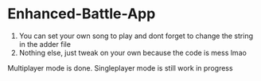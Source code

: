 # Enhanced-Battle-App

1. You can set your own song to play and dont forget to change the string in the adder file
2. Nothing else, just tweak on your own because the code is mess lmao

Multiplayer mode is done. 
Singleplayer mode is still work in progress

